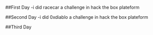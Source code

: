 ##First Day
-i did racecar a challenge in hack the box plateform

##Second Day
-i did 0xdiablo a challenge in hack the box plateform

##Third Day
